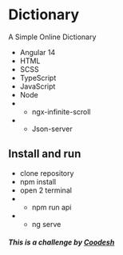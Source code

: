 # Dictionary
A Simple Online Dictionary

- Angular 14
- HTML
- SCSS
- TypeScript
- JavaScript
- Node
- - ngx-infinite-scroll
- - Json-server

## Install and run

- clone repository
- npm install
- open 2 terminal
- - npm run api
- - ng serve

##### This is a challenge by [Coodesh](https://coodesh.com/)
